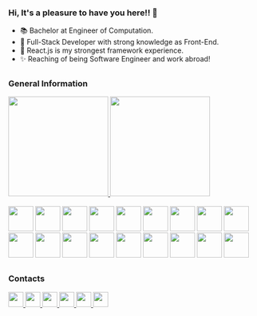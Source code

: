 ### Hi, It's a pleasure to have you here!! 👋

- 📚 Bachelor at Engineer of Computation.
- 🔭 Full-Stack Developer with strong knowledge as Front-End.
- 🌱 React.js is my strongest framework experience.
- ✨ Reaching of being Software Engineer and work abroad!

##
### General Information
<div>
  <a href="https://github.com/bgaliz">
    <img height="200em" src="https://github-readme-stats.vercel.app/api/?username=bgaliz&show_icons=true&theme=jolly&include_all_commits=true&count_private=true"/>
    <img height="200em" src="https://github-readme-stats.vercel.app/api/top-langs/?username=bgaliz&layout=compact&langs_count=16&theme=jolly"/>
  </a>
</div>
<br>
<div>
  <img height="50em" src="https://cdn.jsdelivr.net/gh/devicons/devicon/icons/figma/figma-original.svg" />
  <img height="50em" src="https://cdn.jsdelivr.net/gh/devicons/devicon/icons/react/react-original.svg" />
  <img height="50em" src="https://cdn.jsdelivr.net/gh/devicons/devicon/icons/nodejs/nodejs-original.svg" />
  <img height="50em" src="https://cdn.jsdelivr.net/gh/devicons/devicon/icons/git/git-original.svg" />
  <img height="50em" src="https://cdn.jsdelivr.net/gh/devicons/devicon/icons/storybook/storybook-original.svg" />
  <img height="50em"src="https://cdn.jsdelivr.net/gh/devicons/devicon/icons/css3/css3-original.svg" />
  <img height="50em" src="https://cdn.jsdelivr.net/gh/devicons/devicon/icons/typescript/typescript-original.svg" />
  <img height="50em" src="https://cdn.jsdelivr.net/gh/devicons/devicon/icons/javascript/javascript-original.svg" />
  <img height="50em" src="https://cdn.jsdelivr.net/gh/devicons/devicon/icons/javascript/javascript-original.svg" />
  <img height="50em" src="https://cdn.jsdelivr.net/gh/devicons/devicon/icons/tailwindcss/tailwindcss-original.svg" />
  <img height="50em" src="https://cdn.jsdelivr.net/gh/devicons/devicon/icons/bootstrap/bootstrap-original.svg" />
  <img height="50em" src="https://cdn.jsdelivr.net/gh/devicons/devicon/icons/babel/babel-original.svg" />
  <img height="50em" src="https://cdn.jsdelivr.net/gh/devicons/devicon/icons/debian/debian-original.svg" />
  <img height="50em" src="https://cdn.jsdelivr.net/gh/devicons/devicon/icons/mongodb/mongodb-original.svg" />
  <img height="50em" src="https://cdn.jsdelivr.net/gh/devicons/devicon/icons/postgresql/postgresql-original.svg" />
  <img height="50em" src="https://cdn.jsdelivr.net/gh/devicons/devicon/icons/sqlite/sqlite-original.svg" />
  <img height="50em" src="https://cdn.jsdelivr.net/gh/devicons/devicon/icons/redux/redux-original.svg" />
  <img height="50em" src="https://cdn.jsdelivr.net/gh/devicons/devicon/icons/sentry/sentry-original.svg" />
</div>
  
##
  
### Contacts
<div >
  <a target="_blank" href="https://twitter.com/AnotherDevOne">
    <img height="30em" src="https://img.shields.io/badge/Twitter-1DA1F2?style=for-the-badge&logo=twitter&logoColor=white"/>
  </a>
  <a target="_blank" href="https://www.linkedin.com/in/brunogaliz/">
    <img height="30em" src="https://img.shields.io/badge/LinkedIn-0077B5?style=for-the-badge&logo=linkedin&logoColor=white"/>
  </a>
  <a target="_blank" href="https://www.instagram.com/dev_galiz/">
    <img height="30em" src="https://img.shields.io/badge/Instagram-E4405F?style=for-the-badge&logo=instagram&logoColor=white"/>
  </a>
  <a target="_blank" href="mailto:brunogaliz2@gmail.com">
    <img height="30em" src="https://img.shields.io/badge/Gmail-D14836?style=for-the-badge&logo=gmail&logoColor=white"/>
  </a>
  <a target="_blank" href="https://twitch.tv/Gaaliz">
    <img height="30em" src="https://img.shields.io/badge/Twitch-9146FF?style=for-the-badge&logo=twitch&logoColor=white"/>
  </a>
  <a target="_blank" href="https://www.youtube.com/channel/UCw2EntATHf1eOlR9t1_OCVA">
    <img height="30em" src="https://img.shields.io/badge/YouTube-FF0000?style=for-the-badge&logo=youtube&logoColor=white"/>
  </a>
</div>

<!--
**bgaliz/bgaliz** is a ✨ _special_ ✨ repository because its `README.md` (this file) appears on your GitHub profile.

Here are some ideas to get you started:

- 🔭 I’m currently working on ...
- 🌱 I’m currently learning ...
- 👯 I’m looking to collaborate on ...
- 🤔 I’m looking for help with ...
- 💬 Ask me about ...
- 📫 How to reach me: ...
- 😄 Pronouns: ...
- ⚡ Fun fact: ...
-->
